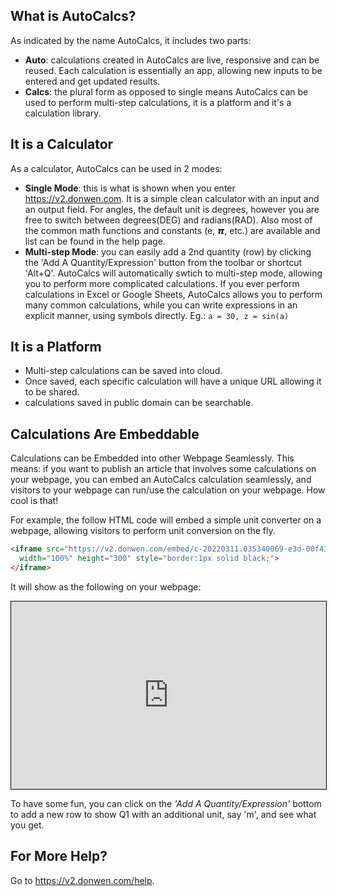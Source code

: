 ## What is AutoCalcs?

As indicated by the name AutoCalcs, it includes two parts:
- **Auto**: calculations created in AutoCalcs are live, responsive and can be reused. Each calculation is essentially an app, allowing new inputs to be entered and get updated results.
- **Calcs**: the plural form as opposed to single means AutoCalcs can be used to perform multi-step calculations, it is a platform and it's a calculation library.

## It is a Calculator
As a calculator, AutoCalcs can be used in 2 modes:
- **Single Mode**: this is what is shown when you enter https://v2.donwen.com. It is a simple clean calculator with an input and an output field. For angles, the default unit is degrees, however you are free to switch between degrees(DEG) and radians(RAD). Also most of the common math functions and constants (e, 𝞹, etc.) are available and list can be found in the help page.
- **Multi-step Mode**: you can easily add a 2nd quantity (row) by clicking the 'Add A Quantity/Expression' button from the toolbar or shortcut 'Alt+Q'. AutoCalcs will automatically swtich to multi-step mode, allowing you to perform more complicated calculations. If you ever perform calculations in Excel or Google Sheets, AutoCalcs allows you to perform many common calculations, while you can write expressions in an explicit manner, using symbols directly. Eg.: `a = 30, z = sin(a)`

## It is a Platform
- Multi-step calculations can be saved into cloud.
- Once saved, each specific calculation will have a unique URL allowing it to be shared.
- calculations saved in public domain can be searchable.

## Calculations Are Embeddable
Calculations can be Embedded into other Webpage Seamlessly. This means: if you want to publish an article that involves some calculations on your webpage, you can embed an AutoCalcs calculation seamlessly, and visitors to your webpage can run/use the calculation on your webpage. How cool is that!

For example, the follow HTML code will embed a simple unit converter on a webpage, allowing visitors to perform unit conversion on the fly.
```html
<iframe src="https://v2.donwen.com/embed/c-20220311.035340069-e3d-00f43d-590820"
  width="100%" height="300" style="border:1px solid black;">
</iframe>
```
It will show as the following on your webpage:
<iframe src="https://v2.donwen.com/embed/c-20220311.035340069-e3d-00f43d-590820"
  width="100%" height="300" style="border:1px solid black;">
</iframe>

To have some fun, you can click on the *'Add A Quantity/Expression'* bottom to add a new row to show Q1 with an additional unit, say 'm', and see what you get.

## For More Help?
Go to https://v2.donwen.com/help.
